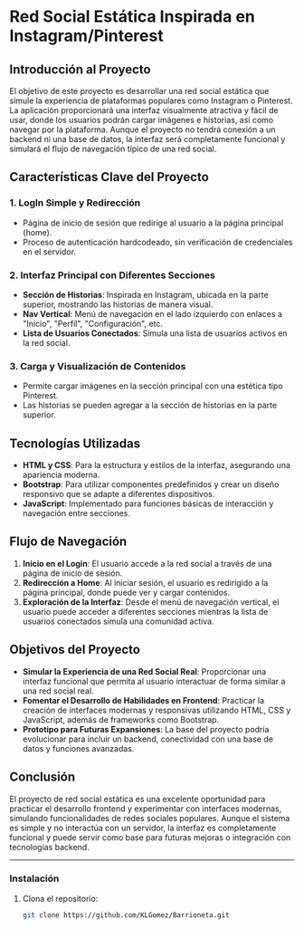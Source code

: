# Red Social Estática Inspirada en Instagram/Pinterest

## Introducción al Proyecto

El objetivo de este proyecto es desarrollar una red social estática que simule la experiencia de plataformas populares como Instagram o Pinterest. La aplicación proporcionará una interfaz visualmente atractiva y fácil de usar, donde los usuarios podrán cargar imágenes e historias, así como navegar por la plataforma. Aunque el proyecto no tendrá conexión a un backend ni una base de datos, la interfaz será completamente funcional y simulará el flujo de navegación típico de una red social.

## Características Clave del Proyecto

### 1. LogIn Simple y Redirección
   - Página de inicio de sesión que redirige al usuario a la página principal (home).
   - Proceso de autenticación hardcodeado, sin verificación de credenciales en el servidor.
   
### 2. Interfaz Principal con Diferentes Secciones
   - **Sección de Historias**: Inspirada en Instagram, ubicada en la parte superior, mostrando las historias de manera visual.
   - **Nav Vertical**: Menú de navegación en el lado izquierdo con enlaces a "Inicio", "Perfil", "Configuración", etc.
   - **Lista de Usuarios Conectados**: Simula una lista de usuarios activos en la red social.

### 3. Carga y Visualización de Contenidos
   - Permite cargar imágenes en la sección principal con una estética tipo Pinterest.
   - Las historias se pueden agregar a la sección de historias en la parte superior.

## Tecnologías Utilizadas

- **HTML y CSS**: Para la estructura y estilos de la interfaz, asegurando una apariencia moderna.
- **Bootstrap**: Para utilizar componentes predefinidos y crear un diseño responsivo que se adapte a diferentes dispositivos.
- **JavaScript**: Implementado para funciones básicas de interacción y navegación entre secciones.

## Flujo de Navegación

1. **Inicio en el Login**: El usuario accede a la red social a través de una página de inicio de sesión.
2. **Redirección a Home**: Al iniciar sesión, el usuario es redirigido a la página principal, donde puede ver y cargar contenidos.
3. **Exploración de la Interfaz**: Desde el menú de navegación vertical, el usuario puede acceder a diferentes secciones mientras la lista de usuarios conectados simula una comunidad activa.

## Objetivos del Proyecto

- **Simular la Experiencia de una Red Social Real**: Proporcionar una interfaz funcional que permita al usuario interactuar de forma similar a una red social real.
- **Fomentar el Desarrollo de Habilidades en Frontend**: Practicar la creación de interfaces modernas y responsivas utilizando HTML, CSS y JavaScript, además de frameworks como Bootstrap.
- **Prototipo para Futuras Expansiones**: La base del proyecto podría evolucionar para incluir un backend, conectividad con una base de datos y funciones avanzadas.

## Conclusión

El proyecto de red social estática es una excelente oportunidad para practicar el desarrollo frontend y experimentar con interfaces modernas, simulando funcionalidades de redes sociales populares. Aunque el sistema es simple y no interactúa con un servidor, la interfaz es completamente funcional y puede servir como base para futuras mejoras o integración con tecnologías backend.

---



### Instalación

1. Clona el repositorio:
   ```bash
   git clone https://github.com/KLGomez/Barrioneta.git
   ```

